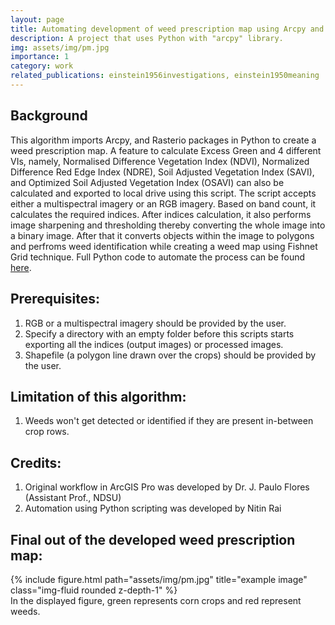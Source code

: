 ```yaml
---
layout: page
title: Automating development of weed prescription map using Arcpy and Python
description: A project that uses Python with "arcpy" library.
img: assets/img/pm.jpg
importance: 1
category: work
related_publications: einstein1956investigations, einstein1950meaning
---
```


## Background

This algorithm imports Arcpy, and Rasterio packages in Python to create a weed prescription map. A feature to calculate Excess Green and 4 different VIs, namely, Normalised Difference Vegetation Index (NDVI), Normalized Difference Red Edge Index (NDRE), Soil Adjusted Vegetation Index (SAVI), and Optimized Soil Adjusted Vegetation Index (OSAVI) can also be calculated and exported to local drive using this script. The script accepts either a multispectral imagery or an RGB imagery. Based on band count, it calculates the required indices. After indices calculation, it also performs image sharpening and thresholding thereby converting the whole image into a binary image. After that it converts objects within the image to polygons and perfroms weed identification while creating a weed map using Fishnet Grid technique. Full Python code to automate the process can be found [here](https://github.com/nitin-dominic/Automating-development-of-weed-prescription-map-using-Arcpy-and-Python/blob/main/WeedMappingScript.py).

## Prerequisites:

1. RGB or a multispectral imagery should be provided by the user.
2. Specify a directory with an empty folder before this scripts starts exporting all the indices (output images) or processed images.
3. Shapefile (a polygon line drawn over the crops) should be provided by the user.

## Limitation of this algorithm:

1. Weeds won't get detected or identified if they are present in-between crop rows.

## Credits:

1. Original workflow in ArcGIS Pro was developed by Dr. J. Paulo Flores (Assistant Prof., NDSU)
2. Automation using Python scripting was developed by Nitin Rai

## Final out of the developed weed prescription map: 

</div>
<div class="row">
    <div class="col-sm mt-3 mt-md-0">
        {% include figure.html path="assets/img/pm.jpg" title="example image" class="img-fluid rounded z-depth-1" %}
    </div>
</div>
<div class="caption">
    In the displayed figure, green represents corn crops and red represent weeds.
</div>
